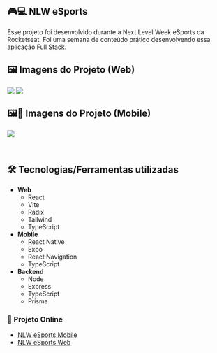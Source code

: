## 🎮💻 NLW eSports

Esse projeto foi desenvolvido durante a Next Level Week eSports da Rocketseat. Foi uma semana de conteúdo prático desenvolvendo essa aplicação Full Stack.

## 🖼 Imagens do Projeto (Web)
<img src="https://user-images.githubusercontent.com/71772559/190813600-d22c07b2-1eee-48bb-92bb-f8b46e7dcaf4.png" align="center" />
<img src="https://user-images.githubusercontent.com/71772559/190813638-bc41450e-7f90-4df1-98fa-bfb2f5450b72.png" align="center" />

## 🖼📱 Imagens do Projeto (Mobile)

<img src="https://user-images.githubusercontent.com/71772559/190815895-e609f512-0aa4-4bae-8624-cd2a25bde286.png" align="center" />

&nbsp;

## 🛠️ Tecnologias/Ferramentas utilizadas

* **Web**
  * React
  * Vite
  * Radix
  * Tailwind
  * TypeScript
* **Mobile**
  * React Native
  * Expo
  * React Navigation
  * TypeScript
* **Backend**
  * Node
  * Express
  * TypeScript
  * Prisma

### 🔗 Projeto Online
* [NLW eSports Mobile](https://expo.dev/@felipesobrinho/nlw-esports?serviceType=classic&distribution=exp)
* [NLW eSports Web]( )

&nbsp;
